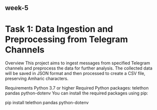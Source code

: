 ## week-5
# Task 1: Data Ingestion and Preprocessing from Telegram Channels
Overview
This project aims to ingest messages from specified Telegram channels and preprocess the data for further analysis. The collected data will be saved in JSON format and then processed to create a CSV file, preserving Amharic characters.

Requirements
Python 3.7 or higher
Required Python packages:
telethon
pandas
python-dotenv
You can install the required packages using pip:

pip install telethon pandas python-dotenv